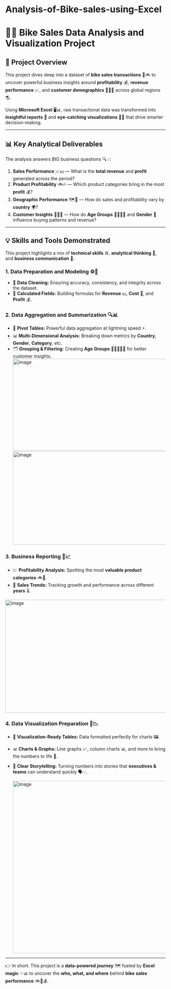 # Analysis-of-Bike-sales-using-Excel
# 🚴💨 Bike Sales Data Analysis and Visualization Project  

## 🌟 Project Overview  

This project dives deep into a dataset of **bike sales transactions** 🛒🚲 to uncover powerful business insights around **profitability** 💰, **revenue performance** 📈, and **customer demographics** 🧑‍🤝‍🧑 across global regions 🌎.  

Using **Microsoft Excel** 🖥️📊, raw transactional data was transformed into **insightful reports** 📑 and **eye-catching visualizations** 🎨✨ that drive smarter decision-making.  

---

## 📊 Key Analytical Deliverables  

The analysis answers BIG business questions 🔍💡:  

1. **Sales Performance** 📈💵 — What is the **total revenue** and **profit** generated across the period?  
2. **Product Profitability** 🚲🔥 — Which product categories bring in the most **profit** 💰?  
3. **Geographic Performance** 🗺️📍 — How do sales and profitability vary by **country** 🌍?  
4. **Customer Insights** 🧑👩🧒 — How do **Age Groups** 👶👦🧑👴 and **Gender** 🚻 influence buying patterns and revenue?  

---

## 💡 Skills and Tools Demonstrated  

This project highlights a mix of **technical skills** ⚙️, **analytical thinking** 🧠, and **business communication** 📢:  

### 1. Data Preparation and Modeling ⚙️🧹  
* 🧽 **Data Cleaning:** Ensuring accuracy, consistency, and integrity across the dataset.  
* 🧮 **Calculated Fields:** Building formulas for **Revenue** 💵, **Cost** 💸, and **Profit** 💰.  

### 2. Data Aggregation and Summarization 🔍📊  
* 📑 **Pivot Tables:** Powerful data aggregation at lightning speed ⚡.  
* 📊 **Multi-Dimensional Analysis:** Breaking down metrics by **Country**, **Gender**, **Category**, etc.  
* 🗂️ **Grouping & Filtering:** Creating **Age Groups** 🍼👩‍🎓👨‍🦳 for better customer insights.
<img width="499" height="288" alt="image" src="https://github.com/user-attachments/assets/912e0f12-9e87-4b38-ad85-766fc0098589" />  <img width="488" height="293" alt="image" src="https://github.com/user-attachments/assets/7f9f5685-37e4-491f-a27a-e071d5e99611" />



  

### 3. Business Reporting 🏢📈  
* 💹 **Profitability Analysis:** Spotting the most **valuable product categories** 🚲💎.  
* 📆 **Sales Trends:** Tracking growth and performance across different **years** ⏳.
<img width="644" height="355" alt="image" src="https://github.com/user-attachments/assets/9f3288ae-56f6-441c-9162-80b7ff2f5c1c" />


### 4. Data Visualization Preparation 🎨📉  
* 🧩 **Visualization-Ready Tables:** Data formatted perfectly for charts 🖼️.  
* 📊 **Charts & Graphs:** Line graphs 📈, column charts 📊, and more to bring the numbers to life 🎉.  
* 🎤 **Clear Storytelling:** Turning numbers into stories that **executives & teams** can understand quickly 🗣️💡.

  <img width="1332" height="542" alt="image" src="https://github.com/user-attachments/assets/beb5113c-2488-46e5-b5b3-1123e5f5d8be" />


---

👉 In short: This project is a **data-powered journey** 🗺️ fueled by **Excel magic** ✨📊 to uncover the **who, what, and where** behind **bike sales performance** 🚲💨💰.  
